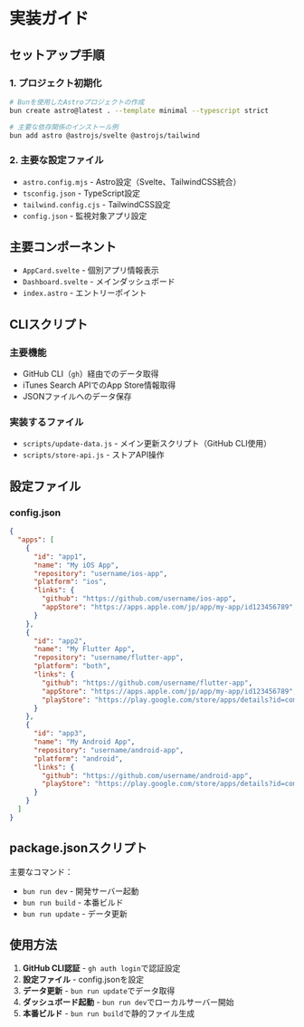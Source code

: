 # 実装ガイド

## セットアップ手順

### 1. プロジェクト初期化

```bash
# Bunを使用したAstroプロジェクトの作成
bun create astro@latest . --template minimal --typescript strict

# 主要な依存関係のインストール例
bun add astro @astrojs/svelte @astrojs/tailwind
```

### 2. 主要な設定ファイル

- `astro.config.mjs` - Astro設定（Svelte、TailwindCSS統合）
- `tsconfig.json` - TypeScript設定
- `tailwind.config.cjs` - TailwindCSS設定
- `config.json` - 監視対象アプリ設定

## 主要コンポーネント

- `AppCard.svelte` - 個別アプリ情報表示
- `Dashboard.svelte` - メインダッシュボード
- `index.astro` - エントリーポイント

## CLIスクリプト

### 主要機能
- GitHub CLI（`gh`）経由でのデータ取得
- iTunes Search APIでのApp Store情報取得
- JSONファイルへのデータ保存

### 実装するファイル
- `scripts/update-data.js` - メイン更新スクリプト（GitHub CLI使用）
- `scripts/store-api.js` - ストアAPI操作

## 設定ファイル

### config.json
```json
{
  "apps": [
    {
      "id": "app1",
      "name": "My iOS App",
      "repository": "username/ios-app",
      "platform": "ios",
      "links": {
        "github": "https://github.com/username/ios-app",
        "appStore": "https://apps.apple.com/jp/app/my-app/id123456789"
      }
    },
    {
      "id": "app2",
      "name": "My Flutter App",
      "repository": "username/flutter-app",
      "platform": "both",
      "links": {
        "github": "https://github.com/username/flutter-app",
        "appStore": "https://apps.apple.com/jp/app/my-app/id123456789",
        "playStore": "https://play.google.com/store/apps/details?id=com.example.app"
      }
    },
    {
      "id": "app3",
      "name": "My Android App",
      "repository": "username/android-app",
      "platform": "android",
      "links": {
        "github": "https://github.com/username/android-app",
        "playStore": "https://play.google.com/store/apps/details?id=com.example.app"
      }
    }
  ]
}
```

## package.jsonスクリプト

主要なコマンド：
- `bun run dev` - 開発サーバー起動
- `bun run build` - 本番ビルド
- `bun run update` - データ更新

## 使用方法

1. **GitHub CLI認証** - `gh auth login`で認証設定
2. **設定ファイル** - config.jsonを設定
3. **データ更新** - `bun run update`でデータ取得
4. **ダッシュボード起動** - `bun run dev`でローカルサーバー開始
5. **本番ビルド** - `bun run build`で静的ファイル生成
